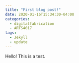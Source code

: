 ```yaml
---
title: "First blog post!"
date: 2020-01-16T15:34:30-04:00
categories:
  - digitalfabrication
  - ARTS4017
tags:
  - Jekyll
  - update
---
```


Hello! This is a test.
